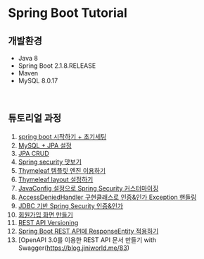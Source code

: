 # Spring Boot Tutorial


## 개발환경

- Java 8
- Spring Boot 2.1.8.RELEASE
- Maven
- MySQL 8.0.17

<br />

## 튜토리얼 과정

1. [spring boot 시작하기 + 초기세팅](https://blog.jiniworld.me/29)
1. [MySQL + JPA 설정](https://blog.jiniworld.me/34)
1. [JPA CRUD](https://blog.jiniworld.me/35)
1. [Spring security 맛보기](https://blog.jiniworld.me/40)
1. [Thymeleaf 템플릿 엔진 이용하기](https://blog.jiniworld.me/43)
1. [Thymeleaf layout 설정하기](https://blog.jiniworld.me/44)
1. [JavaConfig 설정으로 Spring Security 커스터마이징](https://blog.jiniworld.me/51)
1. [AccessDeniedHandler 구현클래스로 인증&인가 Exception 핸들링](https://blog.jiniworld.me/53)
1. [JDBC 기반 Spring Security 인증&인가](https://blog.jiniworld.me/59)
1. [회원가입 화면 만들기](https://blog.jiniworld.me/63)
1. [REST API Versioning](https://blog.jiniworld.me/67)
1. [Spring Boot REST API에 ResponseEntity 적용하기](https://blog.jiniworld.me/71)
1. [OpenAPI 3.0를 이용한 REST API 문서 만들기 with Swagger(https://blog.jiniworld.me/83)

